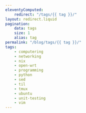 ```yaml
---
eleventyComputed:
    redirect: "/tags/{{ tag }}/"
layout: redirect.liquid
pagination:
    data: tags
    size: 1
    alias: tag
permalink: "/blog/tags/{{ tag }}/"
tags:
    - computering
    - networking
    - nix
    - open-wrt
    - programming
    - python
    - sed
    - til
    - tmux
    - ubuntu
    - unit-testing
    - vim
---
```


